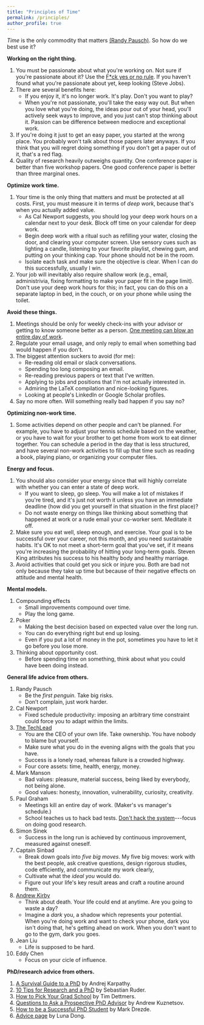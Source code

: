 ```yaml
---
title: "Principles of Time"
permalink: /principles/
author_profile: true
---
```


*Time* is the only commodity that matters [(Randy Pausch)](https://youtu.be/oTugjssqOT0). So how do we best use it?

**Working on the right thing.**
1. You must be passionate about what you're working on. Not sure if you're passionate about it? Use the [F\*ck yes or no rule](https://markmanson.net/fuck-yes). If you haven't found what you're passionate about yet, keep looking (Steve Jobs).
1. There are several benefits here:
	- If you enjoy it, it's no longer work. It's play. Don't you want to play?
	- When you're not passionate, you'll take the easy way out. But when you love what you're doing, the ideas pour out of your head, you'll actively seek ways to improve, and you just can't stop thinking about it. Passion can be difference between mediocre and exceptional work. 
1. If you're doing it just to get an easy paper, you started at the wrong place. You probably won't talk about those papers later anyways. If you think that you will regret doing something if you don't get a paper out of it, that's a red flag.
1. Quality of research heavily outweighs quantity. One conference paper is better than five workshop papers. One good conference paper is better than three marginal ones.

**Optimize work time.**
1. Your time is the only thing that matters and must be protected at all costs. First, you must measure it in terms of *deep work*, because that's when you actually added value.
	- As Cal Newport suggests, you should log your deep work hours on a calendar next to your desk. Block off time on your calendar for deep work.
	- Begin deep work with a ritual such as refilling your water, closing the door, and clearing your computer screen. Use sensory cues such as lighting a candle, listening to your favorite playlist, chewing gum, and putting on your thinking cap. Your phone should not be in the room.
	- Isolate each task and make sure the objective is clear. When I can do this successfully, usually I win. 
1. Your job will inevitably also require shallow work (e.g., email, administrivia, fixing formatting to make your paper fit in the page limit). Don't use your deep work hours for this; in fact, you can do this on a separate laptop in bed, in the couch, or on your phone while using the toilet.

**Avoid these things.**
1. Meetings should be only for weekly check-ins with your advisor or getting to know someone better as a person. [One meeting can blow an entire day of work](http://www.paulgraham.com/makersschedule.html). 
1. Regulate your email usage, and only reply to email when something bad would happen if you don't. 
1. The biggest attention suckers to avoid (for me):
	- Re-reading old email or slack conversations.
	- Spending too long composing an email.
	- Re-reading previous papers or text that I've written.
	- Applying to jobs and positions that I'm not actually interested in.
	- Admiring the LaTeX compilation and nice-looking figures.
	- Looking at people's LinkedIn or Google Scholar profiles.
1. Say no more often. Will something really bad happen if you say no?

**Optimizing non-work time.**
1. Some activities depend on other people and can't be planned. For example, you have to adjust your tennis schedule based on the weather, or you have to wait for your brother to get home from work to eat dinner together. You can schedule a period in the day that is less structured, and have several non-work activities to fill up that time such as reading a book, playing piano, or organizing your computer files.
<!-- 1. Trade money for time when you can. -->

**Energy and focus.**
1. You should also consider your energy since that will highly correlate with whether you can enter a state of deep work. 
	- If you want to sleep, go sleep. You will make a lot of mistakes if you're tired, and it's just not worth it unless you have an immediate deadline (how did you get yourself in that situation in the first place)?
	- Do not waste energy on things like thinking about something that happened at work or a rude email your co-worker sent. Meditate it off.
1. Make sure you eat well, sleep enough, and exercise. Your goal is to be successful over your career, not this month, and you need sustainable habits. It's OK to not meet a short-term goal that you've set, if it means you're increasing the probability of hitting your long-term goals. Steven King attributes his success to his healthy body and healthy marriage. 
1. Avoid activities that could get you sick or injure you. Both are bad not only because they take up time but because of their negative effects on attitude and mental health.

**Mental models.**
1. Compounding effects
	- Small improvements compound over time. 
	- Play the long game.
1. Poker
	- Making the best decision based on expected value over the long run. 
	- You can do everything right but end up losing.
	- Even if you put a lot of money in the pot, sometimes you have to let it go before you lose more.
1. Thinking about opportunity cost.
	- Before spending time on something, think about what you could have been doing instead.

**General life advice from others.**
1. Randy Pausch
	- Be the *first penguin*. Take big risks.
	- Don’t complain, just work harder.
1. Cal Newport
	- Fixed schedule productivity: imposing an arbitrary time constraint could force you to adapt within the limits.
1. [The TechLead](https://www.youtube.com/watch?v=uVqoU2FzBiA)
	- You are the CEO of your own life. Take ownership. You have nobody to blame but yourself.
	- Make sure what you do in the evening aligns with the goals that you have.
	- Success is a lonely road, whereas failure is a crowded highway.
	- Four core assets: time, health, energy, money. 
1. Mark Manson
	- Bad values: pleasure, material success, being liked by everybody, not being alone. 
	- Good values: honesty, innovation, vulnerability, curiosity, creativity.
1. Paul Graham
	- Meetings kill an entire day of work. (Maker's vs manager's schedule.)
	- School teaches us to hack bad tests. [Don't hack the system](http://paulgraham.com/lesson.html)---focus on doing good research.
1. Simon Sinek
	- Success in the long run is achieved by continuous improvement, measured against oneself.
1. Captain Sinbad
	- Break down goals into *five big moves*. My five big moves: work with the best people, ask creative questions, design rigorous studies, code efficiently, and communicate my work clearly, 
	- Cultivate what the *ideal you* would do. 
	- Figure out your life's key result areas and craft a routine around them.
1. [Andrew Kirby](https://www.youtube.com/watch?v=q_xm5Weu3nE)
	- Think about death. Your life could end at anytime. Are you going to waste a day?
	- Imagine a *dark* you, a shadow which represents your potential. When you're doing work and want to check your phone, dark you isn't doing that, he's getting ahead on work. When you don't want to go to the gym, dark you goes. 
1. Jean Liu
	- Life is supposed to be hard.
1. Eddy Chen
	- Focus on your cicle of influence.

**PhD/research advice from others.**
1. [A Survival Guide to a PhD](https://karpathy.github.io/2016/09/07/phd/) by Andrej Karpathy.
1. [10 Tips for Research and a PhD](https://ruder.io/10-tips-for-research-and-a-phd/) by Sebastian Ruder.
1. [How to Pick Your Grad School](https://timdettmers.com/2020/03/10/how-to-pick-your-grad-school/) by Tim Dettmers. 
1. [Questions to Ask a Prospective PhD Advisor](https://blog.ml.cmu.edu/2020/03/02/questions-to-ask-a-prospective-ph-d-advisor-on-visit-day-with-thorough-and-forthright-explanations/) by Andrew Kuznetsov. 
1. [How to be a Successful PhD Student](http://www.cs.jhu.edu/~mdredze/publications/HowtoBeaSuccessfulPhDStudent.1_1.pdf) by Mark Drezde.
1. [Advice page](http://lunadong.com/advice.htm) by Luna Dong.
